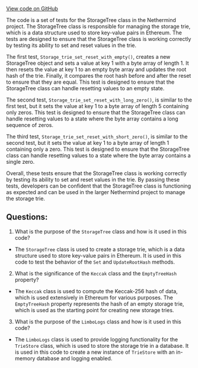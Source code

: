 [View code on GitHub](https://github.com/NethermindEth/nethermind/src/Nethermind/Ethereum.Trie.Test/StorageTrieTests.cs)

The code is a set of tests for the StorageTree class in the Nethermind project. The StorageTree class is responsible for managing the storage trie, which is a data structure used to store key-value pairs in Ethereum. The tests are designed to ensure that the StorageTree class is working correctly by testing its ability to set and reset values in the trie.

The first test, `Storage_trie_set_reset_with_empty()`, creates a new StorageTree object and sets a value at key 1 with a byte array of length 1. It then resets the value at key 1 to an empty byte array and updates the root hash of the trie. Finally, it compares the root hash before and after the reset to ensure that they are equal. This test is designed to ensure that the StorageTree class can handle resetting values to an empty state.

The second test, `Storage_trie_set_reset_with_long_zero()`, is similar to the first test, but it sets the value at key 1 to a byte array of length 5 containing only zeros. This test is designed to ensure that the StorageTree class can handle resetting values to a state where the byte array contains a long sequence of zeros.

The third test, `Storage_trie_set_reset_with_short_zero()`, is similar to the second test, but it sets the value at key 1 to a byte array of length 1 containing only a zero. This test is designed to ensure that the StorageTree class can handle resetting values to a state where the byte array contains a single zero.

Overall, these tests ensure that the StorageTree class is working correctly by testing its ability to set and reset values in the trie. By passing these tests, developers can be confident that the StorageTree class is functioning as expected and can be used in the larger Nethermind project to manage the storage trie.
## Questions: 
 1. What is the purpose of the `StorageTree` class and how is it used in this code?
- The `StorageTree` class is used to create a storage trie, which is a data structure used to store key-value pairs in Ethereum. It is used in this code to test the behavior of the `Set` and `UpdateRootHash` methods.

2. What is the significance of the `Keccak` class and the `EmptyTreeHash` property?
- The `Keccak` class is used to compute the Keccak-256 hash of data, which is used extensively in Ethereum for various purposes. The `EmptyTreeHash` property represents the hash of an empty storage trie, which is used as the starting point for creating new storage tries.

3. What is the purpose of the `LimboLogs` class and how is it used in this code?
- The `LimboLogs` class is used to provide logging functionality for the `TrieStore` class, which is used to store the storage trie in a database. It is used in this code to create a new instance of `TrieStore` with an in-memory database and logging enabled.